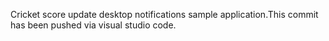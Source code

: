 Cricket score update desktop notifications sample application.This commit has been pushed via visual studio code.